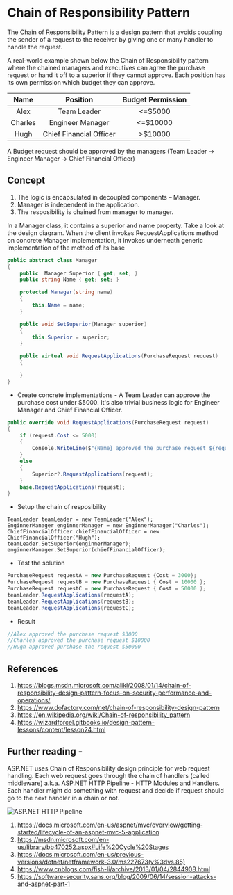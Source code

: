 # Chain of Responsibility Pattern

The Chain of Responsibility Pattern is a design pattern that avoids coupling the sender of a request to the receiver by giving one or many handler to handle the request. 

A real-world example shown below the Chain of Responsibility pattern where the chained managers and executives can agree the purchase request or hand it off to a superior if they cannot approve.  Each position has its own permission which budget they can approve.

|Name	  |Position					| Budget Permission|
|:-------:|:------------------------:|:--------:|
|Alex|Team Leader				| <=$5000|
|Charles|Engineer Manager		|<=$10000|
|Hugh|Chief Financial Officer	|>$10000|

A Budget request should be approved by the managers (Team Leader -> Engineer Manager -> Chief Financial Officer)

## Concept

 1. The logic is encapsulated in decoupled components – Manager.
 2. Manager is independent in the application.
 3. The resposibility is chained from manager to manager.

In a Manager class, it contains a superior and name property. Take a look at the design diagram. When the client invokes RequestApplications method on concrete Manager implementation, it invokes underneath generic implementation of the method of its base
```csharp
public abstract class Manager
{
    public  Manager Superior { get; set; }
    public string Name { get; set; }

    protected Manager(string name)
    {
        this.Name = name;
    }

    public void SetSuperior(Manager superior)
    {
        this.Superior = superior;
    }

    public virtual void RequestApplications(PurchaseRequest request)
    {

    }
}
```

* Create concrete implementations - A Team Leader can approve the purchase cost under $5000. It's also trivial business logic for Engineer Manager and Chief Financial Officer. 
```csharp
public override void RequestApplications(PurchaseRequest request)
{
	if (request.Cost <= 5000)
	{
		Console.WriteLine($"{Name} approved the purchase request ${request.Cost}");
	}
	else
	{
		Superior?.RequestApplications(request);
	}
	base.RequestApplications(request);
}
```
* Setup the chain of resposibility
```chsharp
TeamLeader teamLeader = new TeamLeader("Alex");
EnginnerManager enginnerManager = new EnginnerManager("Charles");
ChiefFinancialOfficer chiefFinancialOfficer = new ChiefFinancialOfficer("Hugh");
teamLeader.SetSuperior(enginnerManager);
enginnerManager.SetSuperior(chiefFinancialOfficer);
```
			
* Test the solution
```csharp
PurchaseRequest requestA = new PurchaseRequest {Cost = 3000};
PurchaseRequest requestB = new PurchaseRequest { Cost = 10000 };
PurchaseRequest requestC = new PurchaseRequest { Cost = 50000 };
teamLeader.RequestApplications(requestA);
teamLeader.RequestApplications(requestB);
teamLeader.RequestApplications(requestC);
```
* Result
```csharp
//Alex approved the purchase request $3000
//Charles approved the purchase request $10000
//Hugh approved purchase the request $50000
```

## References
1. https://blogs.msdn.microsoft.com/alikl/2008/01/14/chain-of-responsibility-design-pattern-focus-on-security-performance-and-operations/
2. https://www.dofactory.com/net/chain-of-responsibility-design-pattern
3. https://en.wikipedia.org/wiki/Chain-of-responsibility_pattern
4. https://wizardforcel.gitbooks.io/design-pattern-lessons/content/lesson24.html

## Further reading - 

ASP.NET uses Chain of Responsibility design principle for web request handling. Each web request goes through the chain of handlers (called middleware) a.k.a. ASP.NET HTTP Pipeline - HTTP Modules and Handlers. Each handler might do something with request and decide if request should go to the next handler in a chain or not.

![ASP.NET HTTP Pipeline](https://blogs.sans.org/appsecstreetfighter/files/2009/06/httpmodule.jpg)

1. https://docs.microsoft.com/en-us/aspnet/mvc/overview/getting-started/lifecycle-of-an-aspnet-mvc-5-application
2. https://msdn.microsoft.com/en-us/library/bb470252.aspx#Life%20Cycle%20Stages
3. https://docs.microsoft.com/en-us/previous-versions/dotnet/netframework-3.0/ms227673(v%3dvs.85)
4. https://www.cnblogs.com/fish-li/archive/2013/01/04/2844908.html
5. https://software-security.sans.org/blog/2009/06/14/session-attacks-and-aspnet-part-1
